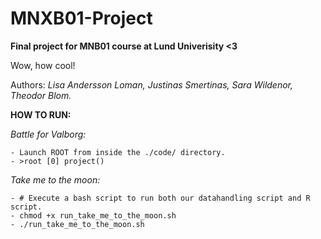 # MNXB01-Project
**Final project for MNB01 course at Lund Univerisity &lt;3**

Wow, how cool!

Authors: *Lisa Andersson Loman, Justinas Smertinas, Sara Wildenor, Theodor Blom.*

**HOW TO RUN:** <br />

*Battle for Valborg:*

    - Launch ROOT from inside the ./code/ directory.
    - >root [0] project()
    
*Take me to the moon:*

    - # Execute a bash script to run both our datahandling script and R script.
    - chmod +x run_take_me_to_the_moon.sh
    - ./run_take_me_to_the_moon.sh

